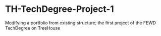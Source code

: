 # TH-TechDegree-Project-1
Modifying a portfolio from existing structure; the first project of the FEWD TechDegree on TreeHouse